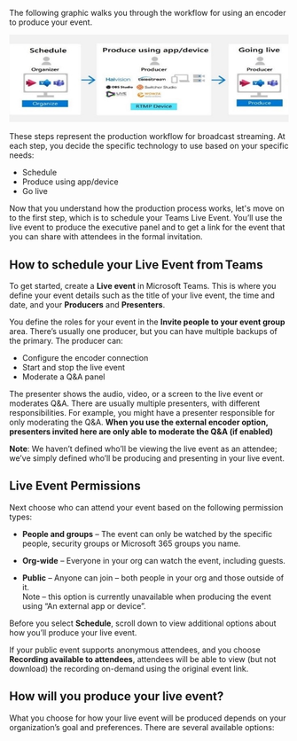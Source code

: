 The following graphic walks you through the workflow for using an encoder to produce your event. 

![Flow Chart of advanced production workflow](../media\proposed-advanced-production-workflow.jpg)

These steps represent the production workflow for broadcast streaming. At each step, you decide the specific technology to use based on your specific needs:
- Schedule 
- Produce using app/device
- Go live 

Now that you understand how the production process works, let's move on to the first step, which is to schedule your Teams Live Event. You’ll use the live event to produce the executive panel and to get a link for the event that you can share with attendees in the formal invitation. 
## How to schedule your Live Event from Teams 
To get started, create a **Live event** in Microsoft Teams. This is where you define your event details such as the title of your live event, the time and date, and your **Producers** and **Presenters**. 

 

You define the roles for your event in the **Invite people to your event group** area. There’s usually one producer, but you can have multiple backups of the primary. The producer can:
- Configure the encoder connection  
- Start and stop the live event
- Moderate a Q&A panel

The presenter shows the audio, video, or a screen to the live event or moderates Q&A. There are usually multiple presenters, with different responsibilities. For example, you might have a presenter responsible for only moderating the Q&A. **When you use the external encoder option, presenters invited here are only able to moderate the Q&A (if enabled)**

**Note**: We haven’t defined who’ll be viewing the live event as an attendee; we’ve simply defined who’ll be producing and presenting in your live event.
## Live Event Permissions
Next choose who can attend your event based on the following permission types:  

- **People and groups** – The event can only be watched by the specific people, security groups or Microsoft 365 groups you name. 

- **Org-wide** – Everyone in your org can watch the event, including guests. 

- **Public** – Anyone can join – both people in your org and those outside of it.  
Note – this option is currently unavailable when producing the event using “An external app or device”. 

Before you select **Schedule**, scroll down to view additional options about how you’ll produce your live event.

If your public event supports anonymous attendees, and you choose **Recording available to attendees**, attendees will be able to view (but not download) the recording on-demand using the original event link.
## How will you produce your live event?
What you choose for how your live event will be produced depends on your organization’s goal and preferences. There are several available options: 


  